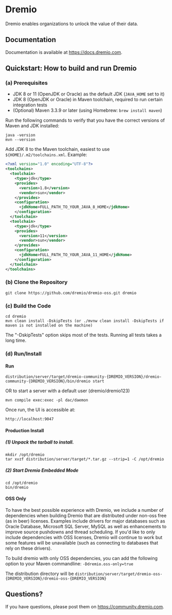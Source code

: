 # Dremio

Dremio enables organizations to unlock the value of their data.

## Documentation

Documentation is available at https://docs.dremio.com.

## Quickstart: How to build and run Dremio

### (a) Prerequisites

* JDK 8 or 11 (OpenJDK or Oracle) as the default JDK (`JAVA_HOME` set to it)
* JDK 8 (OpenJDK or Oracle) in Maven toolchain, required to run certain integration tests
* (Optional) Maven 3.3.9 or later (using Homebrew: `brew install maven`)

Run the following commands to verify that you have the correct versions of Maven and JDK installed:

    java -version
    mvn --version

Add JDK 8 to the Maven toolchain, easiest to use `${HOME}/.m2/toolchains.xml`. Example:

```xml
<?xml version="1.0" encoding="UTF-8"?>
<toolchains>
  <toolchain>
    <type>jdk</type>
    <provides>
      <version>1.8</version>
      <vendor>sun</vendor>
    </provides>
    <configuration>
      <jdkHome>FULL_PATH_TO_YOUR_JAVA_8_HOME</jdkHome>
    </configuration>
  </toolchain>
  <toolchain>
    <type>jdk</type>
    <provides>
      <version>11</version>
      <vendor>sun</vendor>
    </provides>
    <configuration>
      <jdkHome>FULL_PATH_TO_YOUR_JAVA_11_HOME</jdkHome>
    </configuration>
  </toolchain>
</toolchains>
```

### (b) Clone the Repository

    git clone https://github.com/dremio/dremio-oss.git dremio

### (c) Build the Code

    cd dremio
    mvn clean install -DskipTests (or ./mvnw clean install -DskipTests if maven is not installed on the machine)

The "-DskipTests" option skips most of the tests. Running all tests takes a long time.

### (d) Run/Install

#### Run

    distribution/server/target/dremio-community-{DREMIO_VERSION}/dremio-community-{DREMIO_VERSION}/bin/dremio start

OR to start a server with a default user (dremio/dremio123)

    mvn compile exec:exec -pl dac/daemon

Once run, the UI is accessible at:

    http://localhost:9047

#### Production Install

##### (1) Unpack the tarball to install.

    mkdir /opt/dremio
    tar xvzf distribution/server/target/*.tar.gz --strip=1 -C /opt/dremio

##### (2) Start Dremio Embedded Mode

    cd /opt/dremio
    bin/dremio

#### OSS Only

To have the best possible experience with Dremio, we include a number of dependencies when building Dremio that are distributed under non-oss free (as in beer) licenses. 
Examples include drivers for major databases such as Oracle Database, Microsoft SQL Server, MySQL as well as enhancements to improve source pushdowns and thread 
scheduling. If you'd like to only include dependencies with OSS licenses, Dremio will continue to work but some features will be unavailable (such as 
connecting to databases that rely on these drivers). 

To build dremio with only OSS dependencies, you can add the following option to your Maven commandline: `-Ddremio.oss-only=true`

The distribution directory will be `distribution/server/target/dremio-oss-{DREMIO_VERSION}/dremio-oss-{DREMIO_VERSION}`

## Questions?

If you have questions, please post them on https://community.dremio.com.
